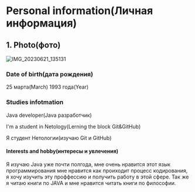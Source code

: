 # Personal information(Личная информация)

## 1. Photo(фото)

![IMG_20230621_135131](https://github.com/Rinat199303/personal-information/assets/129869647/80ad4ad0-a357-476a-9536-2380972ab324)


### Date of birth(дата рождения)
25 марта(March) 1993 года(Year)
### Studies infotmation
Java developer(Java разработчик)

I'm a student in Netology(Lerning the block Git&GitHub)

Я студент Нетологии(изучаю Git и GitHub)

#### Interests and hobby(интересы и увлечения)

Я изучаю Java уже почти полгода, мне очень нравится этот язык программирования мне нравится как проиходит процесс кодирования, я хочу изучить эту проффессию и получить работу в этой сфере.
Так же я читаю книги по JAVA и мне нравится читать книги по философии.
